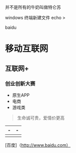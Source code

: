 并不是所有的牛奶叫做特仑苏

windows  终端新建文件  echo >

baidu

# 移动互联网

## 互联网+

### 创业创新大赛

- 原生APP
- 电商
- 游戏类

> 生命诚可贵，爱情价更高

| -    | -    |
| ---- | ---- |
|      |      |

[百度]（http://www.baidu.com）

